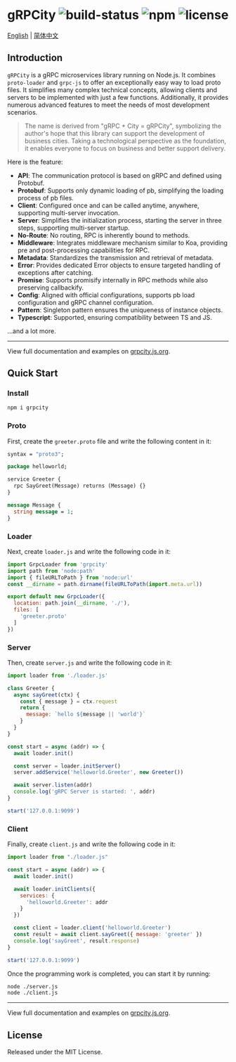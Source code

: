 # gRPCity ![build-status](https://github.com/chakhsu/grpcity/actions/workflows/tests.yml/badge.svg) ![npm](https://img.shields.io/npm/v/grpcity) ![license](https://img.shields.io/npm/l/grpcity)

[English](./README.md) | [简体中文](./README_CN.md)

## Introduction

`gRPCity` is a gRPC microservices library running on Node.js. It combines `proto-loader` and `grpc-js` to offer an exceptionally easy way to load proto files. It simplifies many complex technical concepts, allowing clients and servers to be implemented with just a few functions. Additionally, it provides numerous advanced features to meet the needs of most development scenarios.

> The name is derived from "gRPC + City = gRPCity", symbolizing the author's hope that this library can support the development of business cities. Taking a technological perspective as the foundation, it enables everyone to focus on business and better support delivery.

Here is the feature:

- **API**: The communication protocol is based on gRPC and defined using Protobuf.
- **Protobuf**: Supports only dynamic loading of pb, simplifying the loading process of pb files.
- **Client**: Configured once and can be called anytime, anywhere, supporting multi-server invocation.
- **Server**: Simplifies the initialization process, starting the server in three steps, supporting multi-server startup.
- **No-Route**: No routing, RPC is inherently bound to methods.
- **Middleware**: Integrates middleware mechanism similar to Koa, providing pre and post-processing capabilities for RPC.
- **Metadata**: Standardizes the transmission and retrieval of metadata.
- **Error**: Provides dedicated Error objects to ensure targeted handling of exceptions after catching.
- **Promise**: Supports promisify internally in RPC methods while also preserving callbackify.
- **Config**: Aligned with official configurations, supports pb load configuration and gRPC channel configuration.
- **Pattern**: Singleton pattern ensures the uniqueness of instance objects.
- **Typescript**: Supported, ensuring compatibility between TS and JS.

...and a lot more.

---

View full documentation and examples on [grpcity.js.org](https://grpcity.js.org).

## Quick Start

### Install

```bash
npm i grpcity
```

### Proto

First, create the `greeter.proto` file and write the following content in it:

```proto
syntax = "proto3";

package helloworld;

service Greeter {
  rpc SayGreet(Message) returns (Message) {}
}

message Message {
  string message = 1;
}
```

### Loader

Next, create `loader.js` and write the following code in it:

```js
import GrpcLoader from 'grpcity'
import path from 'node:path'
import { fileURLToPath } from 'node:url'
const __dirname = path.dirname(fileURLToPath(import.meta.url))

export default new GrpcLoader({
  location: path.join(__dirname, './'),
  files: [
    'greeter.proto'
  ]
})
```

### Server

Then, create `server.js` and write the following code in it:

```js
import loader from './loader.js'

class Greeter {
  async sayGreet(ctx) {
    const { message } = ctx.request
    return {
      message: `hello ${message || 'world'}`
    }
  }
}

const start = async (addr) => {
  await loader.init()

  const server = loader.initServer()
  server.addService('helloworld.Greeter', new Greeter())

  await server.listen(addr)
  console.log('gRPC Server is started: ', addr)
}

start('127.0.0.1:9099')
```

### Client

Finally, create `client.js` and write the following code in it:

```js
import loader from "./loader.js"

const start = async (addr) => {
  await loader.init()

  await loader.initClients({
    services: {
      'helloworld.Greeter': addr
    }
  })

  const client = loader.client('helloworld.Greeter')
  const result = await client.sayGreet({ message: 'greeter' })
  console.log('sayGreet', result.response)
}

start('127.0.0.1:9099')
```

Once the programming work is completed, you can start it by running:

```sh
node ./server.js
node ./client.js
```

---

View full documentation and examples on [grpcity.js.org](https://grpcity.js.org).

## License

Released under the MIT License.
